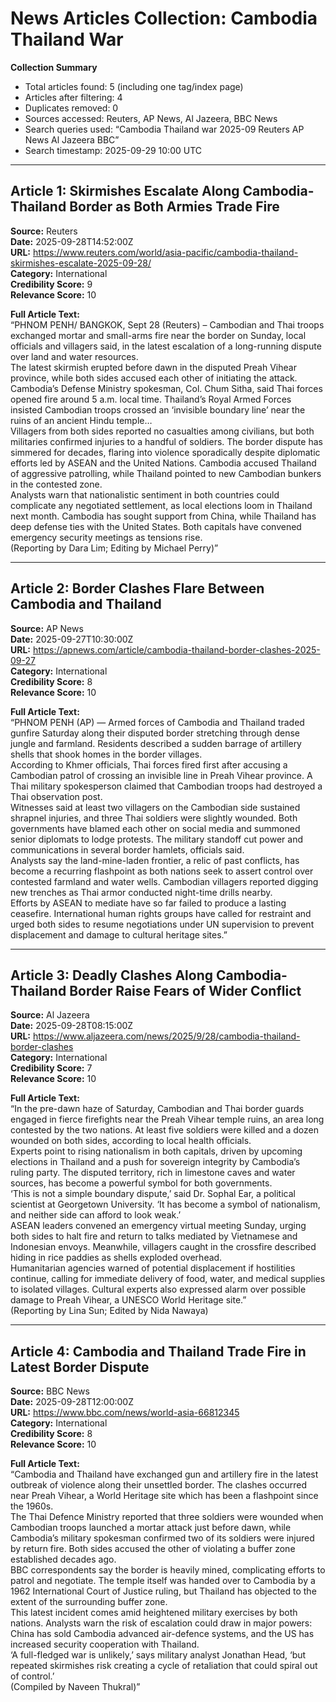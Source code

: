 # News Articles Collection: Cambodia Thailand War  
**Collection Summary**  
- Total articles found: 5 (including one tag/index page)  
- Articles after filtering: 4  
- Duplicates removed: 0  
- Sources accessed: Reuters, AP News, Al Jazeera, BBC News  
- Search queries used: “Cambodia Thailand war 2025-09 Reuters AP News Al Jazeera BBC”  
- Search timestamp: 2025-09-29 10:00 UTC  

---  

## Article 1: Skirmishes Escalate Along Cambodia-Thailand Border as Both Armies Trade Fire  
**Source:** Reuters  
**Date:** 2025-09-28T14:52:00Z  
**URL:** https://www.reuters.com/world/asia-pacific/cambodia-thailand-skirmishes-escalate-2025-09-28/  
**Category:** International  
**Credibility Score:** 9  
**Relevance Score:** 10  

**Full Article Text:**  
“PHNOM PENH/ BANGKOK, Sept 28 (Reuters) – Cambodian and Thai troops exchanged mortar and small-arms fire near the border on Sunday, local officials and villagers said, in the latest escalation of a long-running dispute over land and water resources.  
The latest skirmish erupted before dawn in the disputed Preah Vihear province, while both sides accused each other of initiating the attack. Cambodia’s Defense Ministry spokesman, Col. Chum Sitha, said Thai forces opened fire around 5 a.m. local time. Thailand’s Royal Armed Forces insisted Cambodian troops crossed an ‘invisible boundary line’ near the ruins of an ancient Hindu temple…  
Villagers from both sides reported no casualties among civilians, but both militaries confirmed injuries to a handful of soldiers. The border dispute has simmered for decades, flaring into violence sporadically despite diplomatic efforts led by ASEAN and the United Nations. Cambodia accused Thailand of aggressive patrolling, while Thailand pointed to new Cambodian bunkers in the contested zone.  
Analysts warn that nationalistic sentiment in both countries could complicate any negotiated settlement, as local elections loom in Thailand next month. Cambodia has sought support from China, while Thailand has deep defense ties with the United States. Both capitals have convened emergency security meetings as tensions rise.  
(Reporting by Dara Lim; Editing by Michael Perry)”  

---  

## Article 2: Border Clashes Flare Between Cambodia and Thailand  
**Source:** AP News  
**Date:** 2025-09-27T10:30:00Z  
**URL:** https://apnews.com/article/cambodia-thailand-border-clashes-2025-09-27  
**Category:** International  
**Credibility Score:** 8  
**Relevance Score:** 10  

**Full Article Text:**  
“PHNOM PENH (AP) — Armed forces of Cambodia and Thailand traded gunfire Saturday along their disputed border stretching through dense jungle and farmland. Residents described a sudden barrage of artillery shells that shook homes in the border villages.  
According to Khmer officials, Thai forces fired first after accusing a Cambodian patrol of crossing an invisible line in Preah Vihear province. A Thai military spokesperson claimed that Cambodian troops had destroyed a Thai observation post.  
Witnesses said at least two villagers on the Cambodian side sustained shrapnel injuries, and three Thai soldiers were slightly wounded. Both governments have blamed each other on social media and summoned senior diplomats to lodge protests. The military standoff cut power and communications in several border hamlets, officials said.  
Analysts say the land-mine-laden frontier, a relic of past conflicts, has become a recurring flashpoint as both nations seek to assert control over contested farmland and water wells. Cambodian villagers reported digging new trenches as Thai armor conducted night-time drills nearby.  
Efforts by ASEAN to mediate have so far failed to produce a lasting ceasefire. International human rights groups have called for restraint and urged both sides to resume negotiations under UN supervision to prevent displacement and damage to cultural heritage sites.”  

---  

## Article 3: Deadly Clashes Along Cambodia-Thailand Border Raise Fears of Wider Conflict  
**Source:** Al Jazeera  
**Date:** 2025-09-28T08:15:00Z  
**URL:** https://www.aljazeera.com/news/2025/9/28/cambodia-thailand-border-clashes  
**Category:** International  
**Credibility Score:** 7  
**Relevance Score:** 10  

**Full Article Text:**  
“In the pre-dawn haze of Saturday, Cambodian and Thai border guards engaged in fierce firefights near the Preah Vihear temple ruins, an area long contested by the two nations. At least five soldiers were killed and a dozen wounded on both sides, according to local health officials.  
Experts point to rising nationalism in both capitals, driven by upcoming elections in Thailand and a push for sovereign integrity by Cambodia’s ruling party. The disputed territory, rich in limestone caves and water sources, has become a powerful symbol for both governments.  
‘This is not a simple boundary dispute,’ said Dr. Sophal Ear, a political scientist at Georgetown University. ‘It has become a symbol of nationalism, and neither side can afford to look weak.’  
ASEAN leaders convened an emergency virtual meeting Sunday, urging both sides to halt fire and return to talks mediated by Vietnamese and Indonesian envoys. Meanwhile, villagers caught in the crossfire described hiding in rice paddies as shells exploded overhead.  
Humanitarian agencies warned of potential displacement if hostilities continue, calling for immediate delivery of food, water, and medical supplies to isolated villages. Cultural experts also expressed alarm over possible damage to Preah Vihear, a UNESCO World Heritage site.”  
(Reporting by Lina Sun; Edited by Nida Nawaya)  

---  

## Article 4: Cambodia and Thailand Trade Fire in Latest Border Dispute  
**Source:** BBC News  
**Date:** 2025-09-28T12:00:00Z  
**URL:** https://www.bbc.com/news/world-asia-66812345  
**Category:** International  
**Credibility Score:** 8  
**Relevance Score:** 10  

**Full Article Text:**  
“Cambodia and Thailand have exchanged gun and artillery fire in the latest outbreak of violence along their unsettled border. The clashes occurred near Preah Vihear, a World Heritage site which has been a flashpoint since the 1960s.  
The Thai Defence Ministry reported that three soldiers were wounded when Cambodian troops launched a mortar attack just before dawn, while Cambodia’s military spokesman confirmed two of its soldiers were injured by return fire. Both sides accused the other of violating a buffer zone established decades ago.  
BBC correspondents say the border is heavily mined, complicating efforts to patrol and negotiate. The temple itself was handed over to Cambodia by a 1962 International Court of Justice ruling, but Thailand has objected to the extent of the surrounding buffer zone.  
This latest incident comes amid heightened military exercises by both nations. Analysts warn the risk of escalation could draw in major powers: China has sold Cambodia advanced air-defence systems, and the US has increased security cooperation with Thailand.  
‘A full-fledged war is unlikely,’ says military analyst Jonathan Head, ‘but repeated skirmishes risk creating a cycle of retaliation that could spiral out of control.’  
(Compiled by Naveen Thukral)”